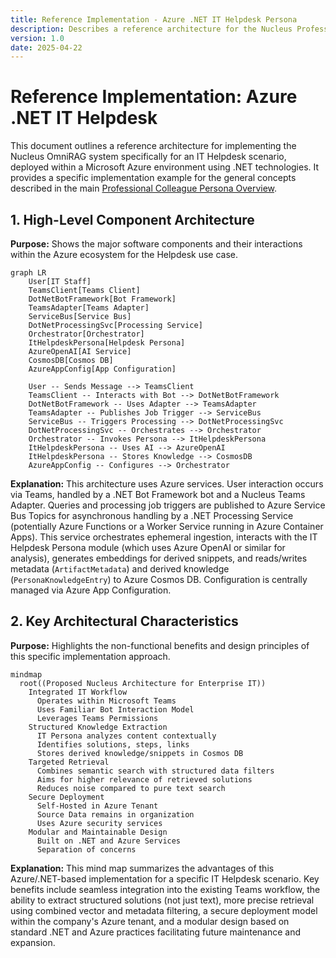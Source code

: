 ```yaml
---
title: Reference Implementation - Azure .NET IT Helpdesk Persona
description: Describes a reference architecture for the Nucleus Professional Persona in an IT Helpdesk scenario, deployed on Azure using .NET.
version: 1.0
date: 2025-04-22
---
```


# Reference Implementation: Azure .NET IT Helpdesk

This document outlines a reference architecture for implementing the Nucleus OmniRAG system specifically for an IT Helpdesk scenario, deployed within a Microsoft Azure environment using .NET technologies. It provides a specific implementation example for the general concepts described in the main [Professional Colleague Persona Overview](../ARCHITECTURE_PERSONAS_PROFESSIONAL.md).

## 1. High-Level Component Architecture

**Purpose:** Shows the major software components and their interactions within the Azure ecosystem for the Helpdesk use case.

```mermaid
graph LR
    User[IT Staff]
    TeamsClient[Teams Client]
    DotNetBotFramework[Bot Framework]
    TeamsAdapter[Teams Adapter]
    ServiceBus[Service Bus]
    DotNetProcessingSvc[Processing Service]
    Orchestrator[Orchestrator]
    ItHelpdeskPersona[Helpdesk Persona]
    AzureOpenAI[AI Service]
    CosmosDB[Cosmos DB]
    AzureAppConfig[App Configuration]

    User -- Sends Message --> TeamsClient
    TeamsClient -- Interacts with Bot --> DotNetBotFramework
    DotNetBotFramework -- Uses Adapter --> TeamsAdapter
    TeamsAdapter -- Publishes Job Trigger --> ServiceBus
    ServiceBus -- Triggers Processing --> DotNetProcessingSvc
    DotNetProcessingSvc -- Orchestrates --> Orchestrator
    Orchestrator -- Invokes Persona --> ItHelpdeskPersona
    ItHelpdeskPersona -- Uses AI --> AzureOpenAI
    ItHelpdeskPersona -- Stores Knowledge --> CosmosDB
    AzureAppConfig -- Configures --> Orchestrator
```

**Explanation:** This architecture uses Azure services. User interaction occurs via Teams, handled by a .NET Bot Framework bot and a Nucleus Teams Adapter. Queries and processing job triggers are published to Azure Service Bus Topics for asynchronous handling by a .NET Processing Service (potentially Azure Functions or a Worker Service running in Azure Container Apps). This service orchestrates ephemeral ingestion, interacts with the IT Helpdesk Persona module (which uses Azure OpenAI or similar for analysis), generates embeddings for derived snippets, and reads/writes metadata (`ArtifactMetadata`) and derived knowledge (`PersonaKnowledgeEntry`) to Azure Cosmos DB. Configuration is centrally managed via Azure App Configuration.

## 2. Key Architectural Characteristics

**Purpose:** Highlights the non-functional benefits and design principles of this specific implementation approach.

```mermaid
mindmap
  root((Proposed Nucleus Architecture for Enterprise IT))
    Integrated IT Workflow
      Operates within Microsoft Teams
      Uses Familiar Bot Interaction Model
      Leverages Teams Permissions
    Structured Knowledge Extraction
      IT Persona analyzes content contextually
      Identifies solutions, steps, links
      Stores derived knowledge/snippets in Cosmos DB
    Targeted Retrieval
      Combines semantic search with structured data filters
      Aims for higher relevance of retrieved solutions
      Reduces noise compared to pure text search
    Secure Deployment
      Self-Hosted in Azure Tenant
      Source Data remains in organization
      Uses Azure security services
    Modular and Maintainable Design
      Built on .NET and Azure Services
      Separation of concerns
```

**Explanation:** This mind map summarizes the advantages of this Azure/.NET-based implementation for a specific IT Helpdesk scenario. Key benefits include seamless integration into the existing Teams workflow, the ability to extract structured solutions (not just text), more precise retrieval using combined vector and metadata filtering, a secure deployment model within the company's Azure tenant, and a modular design based on standard .NET and Azure practices facilitating future maintenance and expansion.
